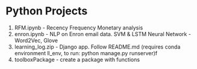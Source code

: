 # Python Projects
1) RFM.ipynb - Recency Frequency Monetary analysis
2) enron.ipynb - NLP on Enron email data. SVM & LSTM Neural Network - Word2Vec, Glove
3) learning_log.zip - Django app. Follow README.md (requires conda environment ll_env, to run: python manage.py runserver)f
4) toolboxPackage - create a package with functions
